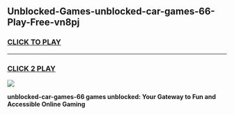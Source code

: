 
## Unblocked-Games-unblocked-car-games-66-Play-Free-vn8pj
<h3>
<a href="https://premium76.site?title=unblocked-car-games-66&ref=19M">CLICK TO PLAY</a></h3>
<hr>

<h3>
<a href="https://premium76.site?title=unblocked-car-games-66&ref=19M">CLICK 2 PLAY</a>
  
</h3>

<a href="https://premium76.site?title=unblocked-car-games-66&ref=19M"><img src="https://clearcache.store/games.png"></a>


**unblocked-car-games-66 games unblocked: Your Gateway to Fun and Accessible Online Gaming**
